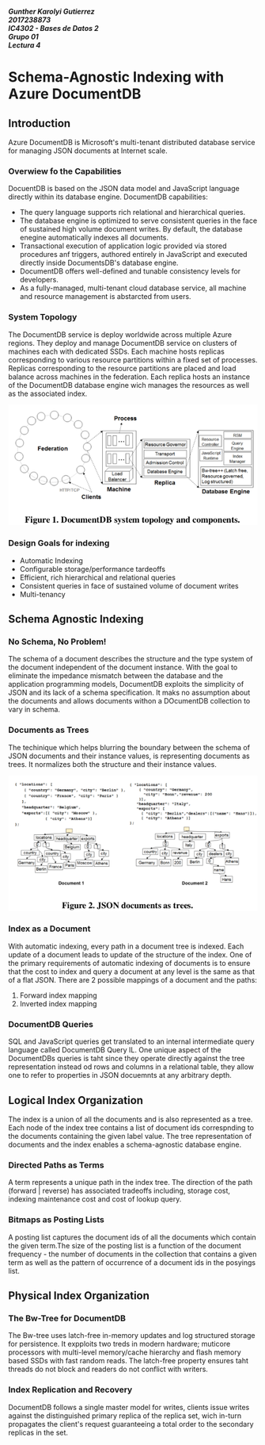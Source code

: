 ***Gunther Karolyi Gutierrez***   
***2017238873***   
***IC4302 - Bases de Datos 2***   
***Grupo 01***   
***Lectura 4***  

# Schema-Agnostic Indexing with Azure DocumentDB

## Introduction

Azure DocumentDB is Microsoft's multi-tenant distributed database service for managing JSON documents at Internet scale.

### Overwiew fo the Capabilities

DocuentDB is based on the JSON data model and JavaScript language directly within its database engine.
DocumentDB capabilities:

* The query language supports rich relational and hierarchical queries.
* The database engine is optimized to serve consistent queries in the face of sustained high volume document writes. By default, the database enegine automatically indexes all documents.
* Transactional execution of application logic provided via stored procedures anf triggers, authored entirely in JavaScript and executed directly inside DocumentsDB's database engine.
* DocumentDB offers well-defined and tunable consistency levels for developers.
* As a fully-managed, multi-tenant cloud database service, all machine and resource management is abstarcted from users.

### System Topology

The DocumentDB service is deploy worldwide across multiple Azure regions. They deploy and manage DocumentDB service on clusters of machines each with dedicated SSDs. Each machine hosts replicas corresponding to various resource partitions within a fixed set of processes. Replicas corresponding to the resource partitions are placed and load balance across machines in the federation. Each replica hosts an instance of the DocumentDB database engine wich manages the resources as well as the associated index.

![<img src="imgs/DocumentDBComponents.png" width="25"/>](imgs/DocumentDBComponents.png)

### Design Goals for indexing 

* Automatic Indexing
* Configurable storage/performance tardeoffs
* Efficient, rich hierarchical and relational queries
* Consistent queries in face of sustained volume of document writes
* Multi-tenancy

## Schema Agnostic Indexing

### No Schema, No Problem!

The schema of a document describes the structure and the type system of the document independent of the document instance. With the goal to eliminate the impedance mismatch between the database and the application programming models, DocumentDB exploits the simplicity of JSON and its lack of a schema specification. It maks no assumption about the documents and allows documents withon a DOcumentDB collection to vary in schema.

### Documents as Trees

The techinique which helps blurring the boundary between the schema of JSON documents and their instance values, is representing documents as trees. It normalizes both the structure and their instance values.

![Figure, Json Tree](imgs/JSONTree.png)

### Index as a Document

With automatic indexing, every path in a document tree is indexed. Each update of a document leads to update of the structure of the index. One of the primary requirements of automatic indexing of documents is to ensure that the cost to index and query a document at any level is the same as that of a flat JSON.
There are 2 possible mappings of a document and the paths:
1. Forward index mapping
2. Inverted index mapping

### DocumentDB Queries

SQL and JavaScript queries get translated to an internal intermediate query language called DocumentDB Query IL. One unique aspect of the DocumentDBs queries is taht since they operate directly against the tree representation instead od rows and columns in a relational table, they allow one to refer to properties in JSON docuemnts at any arbitrary depth.

## Logical Index Organization

The index is a union of all the documents and is also represented as a tree. Each node of the index tree contains a list of document ids correspnding to the documents containing the given label value. The tree representation of documents and the index enables a schema-agnostic database engine.

### Directed Paths as Terms

A term represents a unique path in the index tree. The direction of the path (forward | reverse) has associated tradeoffs including, storage cost, indexing maintenance cost and cost of lookup query.

### Bitmaps as Posting Lists

A posting list captures the document ids of all the documents which contain the given term.The size of the posting list is a function of the document frequency - the number of documents in the collection that contains a given term as well as the pattern of occurrence of a document ids in the posyings list.

## Physical Index Organization

### The Bw-Tree for DocumentDB

The Bw-tree uses latch-free in-memory updates and log structured storage for persistence. It expploits two treds in modern hardware; muticore processors with multi-level memory/cache hierarchy and flash memory based SSDs with fast random reads. The latch-free property ensures taht threads do not block and readers do not conflict with writers.

### Index Replication and Recovery

DocumentDB follows a single master model for writes, clients issue writes against the distinguished primary replica of the replica set, wich in-turn propagates the client's request guaranteeing a total order to the secondary replicas in the set.